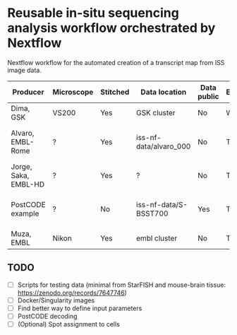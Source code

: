 # Reusable in-situ sequencing analysis workflow orchestrated by Nextflow

Nextflow workflow for the automated creation of a transcript map from ISS image data.


| Producer | Microscope | Stitched | Data location | Data public | Execution | Next steps | Issues |
|----------|----------|----------|----------|----------|----------|----------|----------|
| Dima, GSK              | VS200   | Yes   | GSK cluster            | No | Working  |                                            |  PostCODE | 
| Alvaro, EMBL-Rome      | ?       | Yes   | iss-nf-data/alvaro_000 | No | TODO     | [OME-Zarr Conversion](https://git.embl.de/grp-cba/iss-nf/-/issues/3), OME-Zarr Registration |           | 
| Jorge, Saka, EMBL-HD   | ?       | Yes   | ?                      | No | TODO     | [Find the data](https://git.embl.de/grp-cba/iss-nf/-/issues/2)                              |           | 
| PostCODE example       | ?       | No    | iss-nf-data/S-BSST700 | Yes | TODO     | Read access to data, [Stitch it](https://git.embl.de/grp-cba/iss-nf/-/issues/7)                   |           | 
| Muza, EMBL             | Nikon     | Yes  | embl cluster          | No | TODO     |                                            



## TODO

 - [ ] Scripts for testing data (minimal from StarFISH and mouse-brain tissue: https://zenodo.org/records/7647746)
 - [ ] Docker/Singularity images
 - [ ] Find better way to define input parameters
 - [ ] PostCODE decoding
 - [ ] (Optional) Spot assignment to cells
